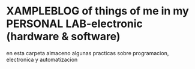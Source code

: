 # XAMPLEBLOG of things of me in my PERSONAL LAB-electronic (hardware & software)
en esta carpeta almaceno algunas practicas sobre programacion, electronica y automatizacion
